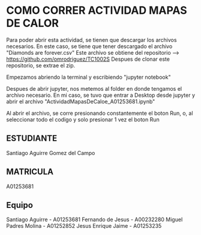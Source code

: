 # COMO CORRER ACTIVIDAD MAPAS DE CALOR
Para poder abrir esta actividad, se tienen que descargar los archivos
necesarios. En este caso, se tiene que tener descargado el archivo "Diamonds are forever.csv"
Este archivo se obtiene del repositorio --> https://github.com/omrodriguez/TC1002S
Despues de clonar este repositorio, se extrae el zip.

Empezamos abriendo la terminal y escribiendo "jupyter notebook"

Despues de abrir jupyter, nos metemos al folder en donde tengamos el archivo necesario.
En mi caso, se tuvo que entrar a Desktop desde jupyter y abrir el archivo "ActividadMapasDeCaloe_A01253681.ipynb"

Al abrir el archivo, se corre presionando constantemente el boton Run, o, al 
seleccionar todo el codigo y solo presionar 1 vez el boton Run

## ESTUDIANTE 
Santiago Aguirre Gomez del Campo

## MATRICULA
A01253681

## Equipo
Santiago Aguirre - A01253681
Fernando de Jesus - A00232280
Miguel Padres Molina - A01252852
Jesus Enrique Jaime - A01253235


